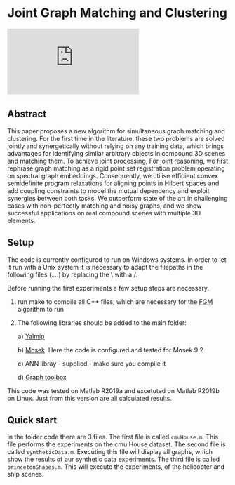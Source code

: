 # Joint Graph Matching and Clustering

![Teaser Image Graphic](https://github.com/mk2510/jointGraphMatchingAndClustering/blob/main/PaperTeaserImageNew.pdf)

## Abstract

This paper proposes a new algorithm for simultaneous graph matching and clustering. 
For the first time in the literature, these two problems are solved jointly and synergetically without relying on any training data, which brings advantages for identifying similar arbitrary objects in compound 3D scenes and matching them. 
To achieve joint processing, 
For joint reasoning, we first rephrase graph matching as a rigid point set registration problem operating on spectral graph embeddings. 
Consequently, we utilise efficient convex semidefinite program relaxations for aligning points in Hilbert spaces and add coupling constraints to model the mutual dependency and exploit synergies between both tasks. 
We outperform state of the art in challenging cases with non-perfectly matching and noisy graphs, and we show successful applications on real compound scenes with multiple 3D elements. 

## Setup

The code is currently configured to run on Windows systems.
In order to let it run with a Unix system it is necessary to adapt the filepaths in the following files (....) by replacing the \ with a /.

Before running the first experiments a few setup steps are necessary.

1) run make to compile all C++ files, which are necessary for the [FGM](https://github.com/zhfe99/fgm) algorithm to run

2) The following libraries should be added to the main folder:
    
    a) [Yalmip](https://yalmip.github.io)
    
    b) [Mosek](https://www.mosek.com). Here the code is configured and tested for Mosek 9.2

    c) ANN libray - supplied - make sure you compile it

    d) [Graph toolbox](https://de.mathworks.com/matlabcentral/fileexchange/5355-toolbox-graph)

This code was tested on Matlab R2019a and excetuted on  Matlab R2019b on Linux. Just from this version are all calculated results.   

## Quick start

In the folder code there are 3 files. The first file is called `cmuHouse.m`. This file performs the experiments on the cmu House dataset.
The second file is called `syntheticData.m`. Executing this file will display all graphs, which show the results of our synthetic data experiments.
The third file is called `princetonShapes.m`. This will execute the experiments, of the helicopter and ship scenes.

## 
